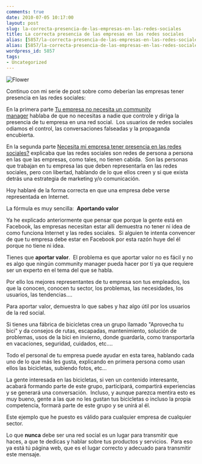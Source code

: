 ```yaml
---
comments: true
date: 2010-07-05 10:17:00
layout: post
slug: la-correcta-presencia-de-las-empresas-en-las-redes-sociales
title: La correcta presencia de las empresas en las redes sociales
alias: [5857/la-correcta-presencia-de-las-empresas-en-las-redes-sociales/, 5857/la-correcta-presencia-de-las-empresas-en-las-redes-sociales]
alias: [5857/la-correcta-presencia-de-las-empresas-en-las-redes-sociales/, 5857/la-correcta-presencia-de-las-empresas-en-las-redes-sociales]
wordpress_id: 5857
tags:
- Uncategorized
---
```



    


![Flower](http://blog.alvareznavarro.es/images/2011/06/flower-scaled600.jpg?w=300)



Continuo con mi serie de post sobre como deberían las empresas tener presencia en las redes sociales:





En la primera parte [Tu empresa no necesita un community manager](http://www.alvareznavarro.es/tu-empresa-no-necesita-un-community-manager) hablaba de que no necesitas a nadie que controle y diriga la presencia de tu empresa en una red social.  Los usuarios de redes sociales odiamos el control, las conversaciones falseadas y la propaganda encubierta.







En la segunda parte [Necesita mi empresa tener presencia en las redes sociales?](http://www.alvareznavarro.es/necesita-mi-empresa-tener-presencia-en-las-re) explicaba que las redes sociales son redes de persona a persona en las que las empresas, como tales, no tienen cabida.  Son las personas que trabajan en tu empresa las que deben representarla en las redes sociales, pero con libertad, hablando de lo que ellos creen y si que exista detrás una estrategia de marketing y/o comunicación.







Hoy hablaré de la forma correcta en que una empresa debe verse representada en Internet.







La fórmula es muy sencilla:  **Aportando valor**








Ya he explicado anteriormente que pensar que porque la gente está en Facebook, las empresas necesitan estar allí demuestra no tener ni idea de como funciona Internet y las redes sociales.  Si alguien te intenta convencer de que tu empresa debe estar en Facebook por esta razón huye del él porque no tiene ni idea.







Tienes que **aportar valor**.  El problema es que aportar valor no es fácil y no es algo que ningún community manager pueda hacer por tí ya que requiere ser un experto en el tema del que se habla.







Por ello los mejores representantes de tu empresa son tus empleados, los que la conocen, conocen tu sector, los problemas, las necesidades, los usuarios, las tendencias....







Para aportar valor, demuestra lo que sabes y haz algo útil por los usuarios de la red social.  







Si tienes una fábrica de bicicletas crea un grupo llamado "Aprovecha tu bici" y da consejos de rutas, escapadas, mantenimiento, solución de problemas, usos de la bici en invierno, donde guardarla, como transportarla en vacaciones, seguridad, cuidados, etc....   







Todo el personal de tu empresa puede ayudar en esta tarea, hablando cada uno de lo que más les gusta, explicando en primera persona como usan ellos las bicicletas, subiendo fotos, etc...







La gente interesada en las bicicletas, si ven un contenido interesante, acabará formando parte de este grupo, participará, compartirá experiencias y se generará una conversación.  Incluso, y aunque parezca mentira esto es muy bueno, gente a las que no les gustan tus bicicletas o incluso la propia competencia, formará parte de este grupo y se unirá al él.







Este ejemplo que he puesto es válido para cualquier empresa de cualquier sector.







Lo que **nunca** debe ser una red social es un lugar para transmitir que haces, a que te dedicas y hablar sobre tus productos y servicios.  Para eso ya está tú página web, que es el lugar correcto y adecuado para transmitir este mensaje.





  
